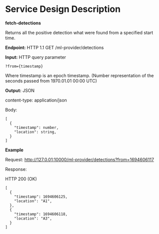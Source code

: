 # Service Design Description
**fetch-detections**

Returns all the positive detection what were found from a specified start time.

**Endpoint:** HTTP 1.1 GET /ml-provider/detections

**Input:** HTTP query parameter

`?from={timestamp}`

Where timestamp is an epoch timestamp. (Number representation of the seconds passed from 1970.01.01 00:00 UTC)

**Output:** JSON

content-type: application/json

Body:
```
[
  {
    "timestamp": number,
    "location": string,
  }
]
```

**Example**

Request:
http://127.0.01:10000/ml-provider/detections?from=1694606117

Response:

HTTP 200 (OK)

```
[
  {
    "timestamp": 1694606125,
    "location": "A1",
  },
  {
    "timestamp": 1694606118,
    "location": "A3",
  }
]
```
